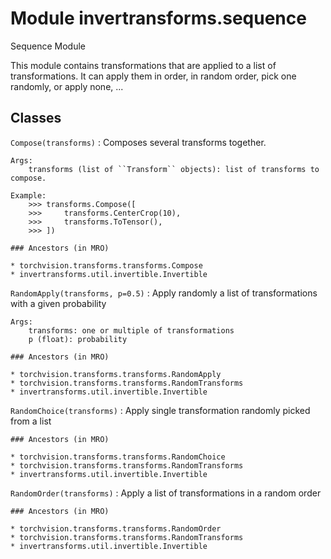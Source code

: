 Module invertransforms.sequence
===============================
Sequence Module

This module contains transformations that are applied to a list of transformations.
It can apply them in order, in random order, pick one randomly, or apply none, ...

Classes
-------

`Compose(transforms)`
:   Composes several transforms together.
    
    Args:
        transforms (list of ``Transform`` objects): list of transforms to compose.
    
    Example:
        >>> transforms.Compose([
        >>>     transforms.CenterCrop(10),
        >>>     transforms.ToTensor(),
        >>> ])

    ### Ancestors (in MRO)

    * torchvision.transforms.transforms.Compose
    * invertransforms.util.invertible.Invertible

`RandomApply(transforms, p=0.5)`
:   Apply randomly a list of transformations with a given probability
    
    Args:
        transforms: one or multiple of transformations
        p (float): probability

    ### Ancestors (in MRO)

    * torchvision.transforms.transforms.RandomApply
    * torchvision.transforms.transforms.RandomTransforms
    * invertransforms.util.invertible.Invertible

`RandomChoice(transforms)`
:   Apply single transformation randomly picked from a list

    ### Ancestors (in MRO)

    * torchvision.transforms.transforms.RandomChoice
    * torchvision.transforms.transforms.RandomTransforms
    * invertransforms.util.invertible.Invertible

`RandomOrder(transforms)`
:   Apply a list of transformations in a random order

    ### Ancestors (in MRO)

    * torchvision.transforms.transforms.RandomOrder
    * torchvision.transforms.transforms.RandomTransforms
    * invertransforms.util.invertible.Invertible